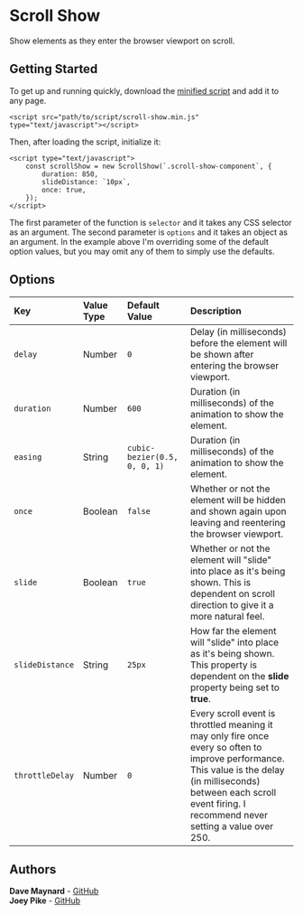 # Scroll Show
Show elements as they enter the browser viewport on scroll.

## Getting Started
To get up and running quickly, download the [minified script](https://raw.githubusercontent.com/dmaynard24/scroll-show/master/dist/scroll-show.min.js) and add it to any page.

    <script src="path/to/script/scroll-show.min.js" type="text/javascript"></script>

Then, after loading the script, initialize it:

    <script type="text/javascript">
	    const scrollShow = new ScrollShow(`.scroll-show-component`, {
		    duration: 850,
		    slideDistance: `10px`,
		    once: true,
	    });
    </script>

The first parameter of the function is ``selector`` and it takes any CSS selector as an argument. The second parameter is ``options`` and it takes an object as an argument. In the example above I'm overriding some of the default option values, but you may omit any of them to simply use the defaults.

## Options
| Key | Value Type | Default Value | Description |
|:-|:-|:-|:-|
| `delay` | Number | `0` | Delay (in milliseconds) before the element will be shown after entering the browser viewport. 
| `duration` | Number | `600` | Duration (in milliseconds) of the animation to show the element. 
| `easing` | String | `cubic-bezier(0.5, 0, 0, 1)` | Duration (in milliseconds) of the animation to show the element. 
| `once` | Boolean | `false` | Whether or not the element will be hidden and shown again upon leaving and reentering the browser viewport. 
| `slide` | Boolean | `true` | Whether or not the element will "slide" into place as it's being shown. This is dependent on scroll direction to give it a more natural feel. 
| `slideDistance` | String | `25px` | How far the element will "slide" into place as it's being shown. This property is dependent on the **slide** property being set to **true**.
| `throttleDelay` | Number | `0` | Every scroll event is throttled meaning it may only fire once every so often to improve performance. This value is the delay (in milliseconds) between each scroll event firing. I recommend never setting a value over 250.

## Authors
**Dave Maynard** - [GitHub](https://github.com/dmaynard24)  
**Joey Pike** - [GitHub](https://github.com/jpike97)